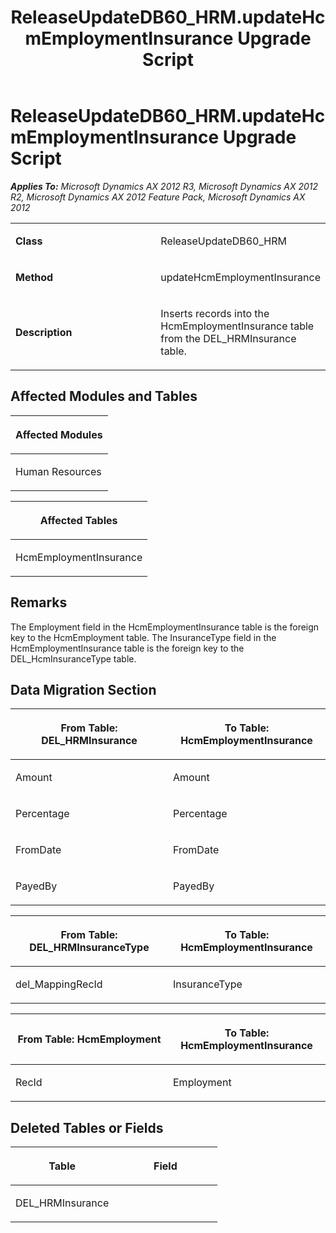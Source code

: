 ﻿---
title: ReleaseUpdateDB60_HRM.updateHcmEmploymentInsurance Upgrade Script
TOCTitle: ReleaseUpdateDB60_HRM.updateHcmEmploymentInsurance Upgrade Script
ms:assetid: 7da16ec6-50b7-b385-ec1f-98dcd2347f8d
ms:mtpsurl: https://msdn.microsoft.com/en-us/library/JJ719480(v=AX.60)
ms:contentKeyID: 49709270
ms.date: 05/18/2015
mtps_version: v=AX.60
---

# ReleaseUpdateDB60\_HRM.updateHcmEmploymentInsurance Upgrade Script 


_**Applies To:** Microsoft Dynamics AX 2012 R3, Microsoft Dynamics AX 2012 R2, Microsoft Dynamics AX 2012 Feature Pack, Microsoft Dynamics AX 2012_

<table>
<colgroup>
<col style="width: 50%" />
<col style="width: 50%" />
</colgroup>
<tbody>
<tr class="odd">
<td><p><strong>Class</strong></p></td>
<td><p>ReleaseUpdateDB60_HRM</p></td>
</tr>
<tr class="even">
<td><p><strong>Method</strong></p></td>
<td><p>updateHcmEmploymentInsurance</p></td>
</tr>
<tr class="odd">
<td><p><strong>Description</strong></p></td>
<td><p>Inserts records into the HcmEmploymentInsurance table from the DEL_HRMInsurance table.</p></td>
</tr>
</tbody>
</table>


## Affected Modules and Tables

<table>
<colgroup>
<col style="width: 100%" />
</colgroup>
<thead>
<tr class="header">
<th><p>Affected Modules</p></th>
</tr>
</thead>
<tbody>
<tr class="odd">
<td><p>Human Resources</p></td>
</tr>
</tbody>
</table>


<table>
<colgroup>
<col style="width: 100%" />
</colgroup>
<thead>
<tr class="header">
<th><p>Affected Tables</p></th>
</tr>
</thead>
<tbody>
<tr class="odd">
<td><p>HcmEmploymentInsurance</p></td>
</tr>
</tbody>
</table>


## Remarks

The Employment field in the HcmEmploymentInsurance table is the foreign key to the HcmEmployment table. The InsuranceType field in the HcmEmploymentInsurance table is the foreign key to the DEL\_HcmInsuranceType table.

## Data Migration Section

<table>
<colgroup>
<col style="width: 50%" />
<col style="width: 50%" />
</colgroup>
<thead>
<tr class="header">
<th><p>From Table: DEL_HRMInsurance</p></th>
<th><p>To Table: HcmEmploymentInsurance</p></th>
</tr>
</thead>
<tbody>
<tr class="odd">
<td><p>Amount</p></td>
<td><p>Amount</p></td>
</tr>
<tr class="even">
<td><p>Percentage</p></td>
<td><p>Percentage</p></td>
</tr>
<tr class="odd">
<td><p>FromDate</p></td>
<td><p>FromDate</p></td>
</tr>
<tr class="even">
<td><p>PayedBy</p></td>
<td><p>PayedBy</p></td>
</tr>
</tbody>
</table>


<table>
<colgroup>
<col style="width: 50%" />
<col style="width: 50%" />
</colgroup>
<thead>
<tr class="header">
<th><p>From Table: DEL_HRMInsuranceType</p></th>
<th><p>To Table: HcmEmploymentInsurance</p></th>
</tr>
</thead>
<tbody>
<tr class="odd">
<td><p>del_MappingRecId</p></td>
<td><p>InsuranceType</p></td>
</tr>
</tbody>
</table>


<table>
<colgroup>
<col style="width: 50%" />
<col style="width: 50%" />
</colgroup>
<thead>
<tr class="header">
<th><p>From Table: HcmEmployment</p></th>
<th><p>To Table: HcmEmploymentInsurance</p></th>
</tr>
</thead>
<tbody>
<tr class="odd">
<td><p>RecId</p></td>
<td><p>Employment</p></td>
</tr>
</tbody>
</table>


## Deleted Tables or Fields

<table>
<colgroup>
<col style="width: 50%" />
<col style="width: 50%" />
</colgroup>
<thead>
<tr class="header">
<th><p>Table</p></th>
<th><p>Field</p></th>
</tr>
</thead>
<tbody>
<tr class="odd">
<td><p>DEL_HRMInsurance</p></td>
<td><p></p></td>
</tr>
</tbody>
</table>

  


